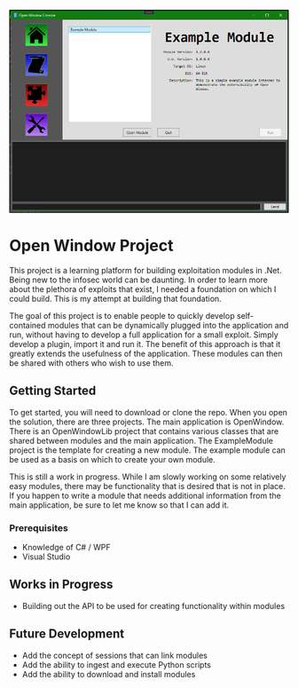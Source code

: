 ![Open Windows Screenshot](https://github.com/versex799/OpenWindow/raw/master/OpenWindows.png)

# Open Window Project

This project is a learning platform for building exploitation modules in .Net. Being new to the infosec world can be daunting. In order to learn more about the plethora of exploits that exist, I needed a foundation on which I could build. This is my attempt at building that foundation.

The goal of this project is to enable people to quickly develop self-contained modules that can be dynamically plugged into the application and run, without having to develop a full application for a small exploit. Simply develop a plugin, import it and run it. The benefit of this approach is that it greatly extends the usefulness of the application. These modules can then be shared with others who wish to use them. 

## Getting Started

To get started, you will need to download or clone the repo. When you open the solution, there are three projects. The main application is OpenWindow. There is an OpenWindowLib project that contains various classes that are shared between modules and the main application. The ExampleModule project is the template for creating a new module. The example module can be used as a basis on which to create your own module.

This is still a work in progress. While I am slowly working on some relatively easy modules, there may be functionality that is desired that is not in place. If you happen to write a module that needs additional information from the main application, be sure to let me know so that I can add it. 

### Prerequisites

- Knowledge of C# / WPF
- Visual Studio 

## Works in Progress

- Building out the API to be used for creating functionality within modules

## Future Development

- Add the concept of sessions that can link modules
- Add the ability to ingest and execute Python scripts
- Add the ability to download and install modules
